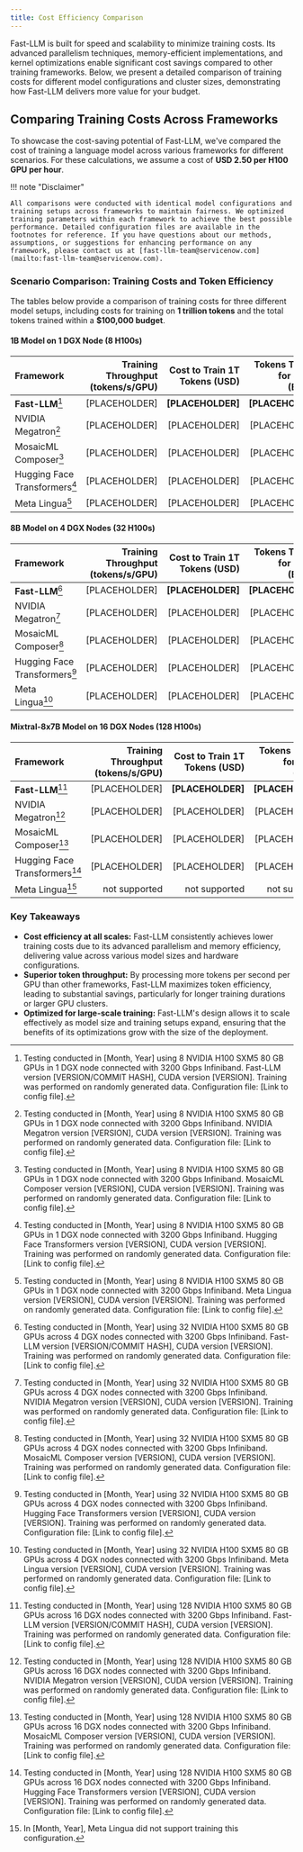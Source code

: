 ```yaml
---
title: Cost Efficiency Comparison
---
```


Fast-LLM is built for speed and scalability to minimize training costs. Its advanced parallelism techniques, memory-efficient implementations, and kernel optimizations enable significant cost savings compared to other training frameworks. Below, we present a detailed comparison of training costs for different model configurations and cluster sizes, demonstrating how Fast-LLM delivers more value for your budget.

## Comparing Training Costs Across Frameworks

To showcase the cost-saving potential of Fast-LLM, we've compared the cost of training a language model across various frameworks for different scenarios. For these calculations, we assume a cost of **USD 2.50 per H100 GPU per hour**.

!!! note "Disclaimer"

    All comparisons were conducted with identical model configurations and training setups across frameworks to maintain fairness. We optimized training parameters within each framework to achieve the best possible performance. Detailed configuration files are available in the footnotes for reference. If you have questions about our methods, assumptions, or suggestions for enhancing performance on any framework, please contact us at [fast-llm-team@servicenow.com](mailto:fast-llm-team@servicenow.com).

### Scenario Comparison: Training Costs and Token Efficiency

The tables below provide a comparison of training costs for three different model setups, including costs for training on **1 trillion tokens** and the total tokens trained within a **$100,000 budget**.

#### 1B Model on 1 DGX Node (8 H100s)

| Framework                                  | Training Throughput (tokens/s/GPU) | Cost to Train 1T Tokens (USD)  | Tokens Trained for $100k (Billion)  |
|:-------------------------------------------|-----------------------------------:|-------------------------------:|------------------------------------:|
| **Fast-LLM**[^fast-llm-1b]                 | [PLACEHOLDER]                      | **[PLACEHOLDER]**              | **[PLACEHOLDER]**                   |
| NVIDIA Megatron[^megatron-1b]              | [PLACEHOLDER]                      | [PLACEHOLDER]                  | [PLACEHOLDER]                       |
| MosaicML Composer[^mosaic-1b]              | [PLACEHOLDER]                      | [PLACEHOLDER]                  | [PLACEHOLDER]                       |
| Hugging Face Transformers[^huggingface-1b] | [PLACEHOLDER]                      | [PLACEHOLDER]                  | [PLACEHOLDER]                       |
| Meta Lingua[^metaligua-1b]                 | [PLACEHOLDER]                      | [PLACEHOLDER]                  | [PLACEHOLDER]                       |

#### 8B Model on 4 DGX Nodes (32 H100s)

| Framework                                  | Training Throughput (tokens/s/GPU) | Cost to Train 1T Tokens (USD)  | Tokens Trained for $100k (Billion)  |
|:-------------------------------------------|-----------------------------------:|-------------------------------:|------------------------------------:|
| **Fast-LLM**[^fast-llm-8b]                 | [PLACEHOLDER]                      | **[PLACEHOLDER]**              | **[PLACEHOLDER]**                   |
| NVIDIA Megatron[^megatron-8b]              | [PLACEHOLDER]                      | [PLACEHOLDER]                  | [PLACEHOLDER]                       |
| MosaicML Composer[^mosaic-8b]              | [PLACEHOLDER]                      | [PLACEHOLDER]                  | [PLACEHOLDER]                       |
| Hugging Face Transformers[^huggingface-8b] | [PLACEHOLDER]                      | [PLACEHOLDER]                  | [PLACEHOLDER]                       |
| Meta Lingua[^metaligua-8b]                 | [PLACEHOLDER]                      | [PLACEHOLDER]                  | [PLACEHOLDER]                       |

#### Mixtral-8x7B Model on 16 DGX Nodes (128 H100s)

| Framework                                       | Training Throughput (tokens/s/GPU) | Cost to Train 1T Tokens (USD)  | Tokens Trained for $100k (Billion)  |
|:------------------------------------------------|-----------------------------------:|-------------------------------:|------------------------------------:|
| **Fast-LLM**[^fast-llm-mixtral]                 | [PLACEHOLDER]                      | **[PLACEHOLDER]**              | **[PLACEHOLDER]**                   |
| NVIDIA Megatron[^megatron-mixtral]              | [PLACEHOLDER]                      | [PLACEHOLDER]                  | [PLACEHOLDER]                       |
| MosaicML Composer[^mosaic-mixtral]              | [PLACEHOLDER]                      | [PLACEHOLDER]                  | [PLACEHOLDER]                       |
| Hugging Face Transformers[^huggingface-mixtral] | [PLACEHOLDER]                      | [PLACEHOLDER]                  | [PLACEHOLDER]                       |
| Meta Lingua[^metaligua-mixtral]                 | not supported                      | not supported                  | not supported                       |

### Key Takeaways

- **Cost efficiency at all scales:** Fast-LLM consistently achieves lower training costs due to its advanced parallelism and memory efficiency, delivering value across various model sizes and hardware configurations.
- **Superior token throughput:** By processing more tokens per second per GPU than other frameworks, Fast-LLM maximizes token efficiency, leading to substantial savings, particularly for longer training durations or larger GPU clusters.
- **Optimized for large-scale training:** Fast-LLM's design allows it to scale effectively as model size and training setups expand, ensuring that the benefits of its optimizations grow with the size of the deployment.

[^fast-llm-1b]:
    Testing conducted in [Month, Year] using 8 NVIDIA H100 SXM5 80 GB GPUs in 1 DGX node connected with 3200 Gbps Infiniband. Fast-LLM version [VERSION/COMMIT HASH], CUDA version [VERSION]. Training was performed on randomly generated data. Configuration file: [Link to config file].

[^megatron-1b]:
    Testing conducted in [Month, Year] using 8 NVIDIA H100 SXM5 80 GB GPUs in 1 DGX node connected with 3200 Gbps Infiniband. NVIDIA Megatron version [VERSION], CUDA version [VERSION]. Training was performed on randomly generated data. Configuration file: [Link to config file].

[^mosaic-1b]:
    Testing conducted in [Month, Year] using 8 NVIDIA H100 SXM5 80 GB GPUs in 1 DGX node connected with 3200 Gbps Infiniband. MosaicML Composer version [VERSION], CUDA version [VERSION]. Training was performed on randomly generated data. Configuration file: [Link to config file].

[^huggingface-1b]:
    Testing conducted in [Month, Year] using 8 NVIDIA H100 SXM5 80 GB GPUs in 1 DGX node connected with 3200 Gbps Infiniband. Hugging Face Transformers version [VERSION], CUDA version [VERSION]. Training was performed on randomly generated data. Configuration file: [Link to config file].

[^metaligua-1b]:
    Testing conducted in [Month, Year] using 8 NVIDIA H100 SXM5 80 GB GPUs in 1 DGX node connected with 3200 Gbps Infiniband. Meta Lingua version [VERSION], CUDA version [VERSION]. Training was performed on randomly generated data. Configuration file: [Link to config file].

[^fast-llm-8b]:
    Testing conducted in [Month, Year] using 32 NVIDIA H100 SXM5 80 GB GPUs across 4 DGX nodes connected with 3200 Gbps Infiniband. Fast-LLM version [VERSION/COMMIT HASH], CUDA version [VERSION]. Training was performed on randomly generated data. Configuration file: [Link to config file].

[^megatron-8b]:
    Testing conducted in [Month, Year] using 32 NVIDIA H100 SXM5 80 GB GPUs across 4 DGX nodes connected with 3200 Gbps Infiniband. NVIDIA Megatron version [VERSION], CUDA version [VERSION]. Training was performed on randomly generated data. Configuration file: [Link to config file].

[^mosaic-8b]:
    Testing conducted in [Month, Year] using 32 NVIDIA H100 SXM5 80 GB GPUs across 4 DGX nodes connected with 3200 Gbps Infiniband. MosaicML Composer version [VERSION], CUDA version [VERSION]. Training was performed on randomly generated data. Configuration file: [Link to config file].

[^huggingface-8b]:
    Testing conducted in [Month, Year] using 32 NVIDIA H100 SXM5 80 GB GPUs across 4 DGX nodes connected with 3200 Gbps Infiniband. Hugging Face Transformers version [VERSION], CUDA version [VERSION]. Training was performed on randomly generated data. Configuration file: [Link to config file].

[^metaligua-8b]:
    Testing conducted in [Month, Year] using 32 NVIDIA H100 SXM5 80 GB GPUs across 4 DGX nodes connected with 3200 Gbps Infiniband. Meta Lingua version [VERSION], CUDA version [VERSION]. Training was performed on randomly generated data. Configuration file: [Link to config file].

[^fast-llm-mixtral]:
    Testing conducted in [Month, Year] using 128 NVIDIA H100 SXM5 80 GB GPUs across 16 DGX nodes connected with 3200 Gbps Infiniband. Fast-LLM version [VERSION/COMMIT HASH], CUDA version [VERSION]. Training was performed on randomly generated data. Configuration file: [Link to config file].

[^megatron-mixtral]:
    Testing conducted in [Month, Year] using 128 NVIDIA H100 SXM5 80 GB GPUs across 16 DGX nodes connected with 3200 Gbps Infiniband. NVIDIA Megatron version [VERSION], CUDA version [VERSION]. Training was performed on randomly generated data. Configuration file: [Link to config file].

[^mosaic-mixtral]:
    Testing conducted in [Month, Year] using 128 NVIDIA H100 SXM5 80 GB GPUs across 16 DGX nodes connected with 3200 Gbps Infiniband. MosaicML Composer version [VERSION], CUDA version [VERSION]. Training was performed on randomly generated data. Configuration file: [Link to config file].

[^huggingface-mixtral]:
    Testing conducted in [Month, Year] using 128 NVIDIA H100 SXM5 80 GB GPUs across 16 DGX nodes connected with 3200 Gbps Infiniband. Hugging Face Transformers version [VERSION], CUDA version [VERSION]. Training was performed on randomly generated data. Configuration file: [Link to config file].

[^metaligua-mixtral]:
    In [Month, Year], Meta Lingua did not support training this configuration.
